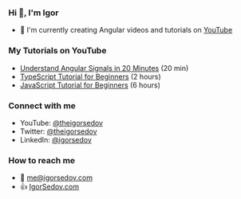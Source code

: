 ### Hi 👋, I'm Igor

- :movie_camera: I'm currently creating Angular videos and tutorials on [YouTube](https://www.youtube.com/@theigorsedov)

### My Tutorials on YouTube

- [Understand Angular Signals in 20 Minutes](https://youtu.be/0jdyzCHzPxo) (20 min)
- [TypeScript Tutorial for Beginners](https://youtu.be/2kBjtkrjeDM) (2 hours)
- [JavaScript Tutorial for Beginners](https://youtu.be/NL62xPzU1So) (6 hours)

### Connect with me

- YouTube: [@theigorsedov](https://www.youtube.com/@theigorsedov)
- Twitter: [@theigorsedov](https://twitter.com/theigorsedov)
- LinkedIn: [@igorsedov](https://www.linkedin.com/in/igorsedov/)

### How to reach me
- :email: me@igorsedov.com
- :thumbsup: [IgorSedov.com](https://igorsedov.com)

<!--
- 🔭 I’m currently working on ...
- 🌱 I’m currently learning ...
- 👯 I’m looking to collaborate on ...
- 🤔 I’m looking for help with ...
- 💬 Ask me about ...
- 📫 How to reach me: ...
- 😄 Pronouns: ...
- ⚡ Fun fact: ...
-->

